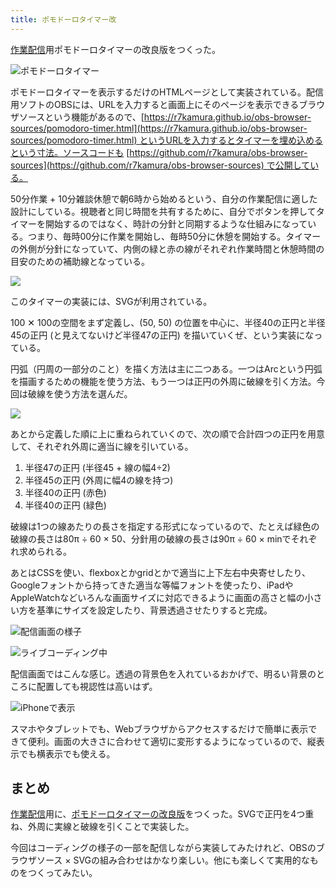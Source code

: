 ```yaml
---
title: ポモドーロタイマー改
---
```

[作業配信](https://www.youtube.com/c/r7kamura)用ポモドーロタイマーの改良版をつくった。

![](https://lh5.googleusercontent.com/t9jYIwd_GZj0i3TQrVQ6PaMrVDM7kgHTRkxFWt_h5dBXkhLa_9uD2PYwtsYHHCQffki6zHobkLWA1u-PW3MvG6mr4kBzXvfhGWaIMBoqGipqq6CNgL9bUp_sC60vipqZD0evoGv5oj1EATMrsv9rMmpTjAlam5Z1B7YRmj5CEjk_xJn8IiYSOySzzBnBqg "ポモドーロタイマー")

ポモドーロタイマーを表示するだけのHTMLページとして実装されている。配信用ソフトのOBSには、URLを入力すると画面上にそのページを表示できるブラウザソースという機能があるので、[https://r7kamura.github.io/obs-browser-sources/pomodoro-timer.html](https://r7kamura.github.io/obs-browser-sources/pomodoro-timer.html) というURLを入力するとタイマーを埋め込めるという寸法。ソースコードも [https://github.com/r7kamura/obs-browser-sources](https://github.com/r7kamura/obs-browser-sources) で公開している。

50分作業 + 10分雑談休憩で朝6時から始めるという、自分の作業配信に適した設計にしている。視聴者と同じ時間を共有するために、自分でボタンを押してタイマーを開始するのではなく、時計の分針と同期するような仕組みになっている。つまり、毎時00分に作業を開始し、毎時50分に休憩を開始する。タイマーの外側が分針になっていて、内側の緑と赤の線がそれぞれ作業時間と休憩時間の目安のための補助線となっている。

![](https://lh5.googleusercontent.com/ERsXq9RDWMMGh7-vSEw6-gcqybxx9VhZnRN4fR3hYSOy_LW3eqBorcyUJsKGVR8vperK2sifaYKEjzw7Mck3frpH2IrMMybihltWm84TS8mBi1PizAMKgzWix1ZxYOK6hdMcUESdD5R7KE3wMNC0xrcc8DdX8Mz48vAzx0yC0psug_yDqfR2esW9zrRLNQ)

このタイマーの実装には、SVGが利用されている。

100 ✕ 100の空間をまず定義し、(50, 50) の位置を中心に、半径40の正円と半径45の正円 (と見えてないけど半径47の正円) を描いていくぜ、という実装になっている。

円弧（円周の一部分のこと）を描く方法は主に二つある。一つはArcという円弧を描画するための機能を使う方法、もう一つは正円の外周に破線を引く方法。今回は破線を使う方法を選んだ。

![](https://lh3.googleusercontent.com/H8QCgtFZ3hV538mGQkmdVaLcTTQ6v4t3d6_NlO_a267at05Mx1NTx6qKrf1f57Keo0VZ2wmXLK4eSDPX5bWQV-oRlYtPEgujQJwW07oqw6B2WPuuggJnHSrqp-CpIv--50hVnFzxvbuCP4uruEShajeh4oNfu8wSqr0cP28YQMHaSsIxsFbHls_M6V5E0g)

あとから定義した順に上に重ねられていくので、次の順で合計四つの正円を用意して、それぞれ外周に適当に線を引いている。

1.  半径47の正円 (半径45 + 線の幅4÷2)
2.  半径45の正円 (外周に幅4の線を持つ)
3.  半径40の正円 (赤色)
4.  半径40の正円 (緑色)

破線は1つの線あたりの長さを指定する形式になっているので、たとえば緑色の破線の長さは80π ÷ 60 × 50、分針用の破線の長さは90π ÷ 60 × minでそれぞれ求められる。

あとはCSSを使い、flexboxとかgridとかで適当に上下左右中央寄せしたり、Googleフォントから持ってきた適当な等幅フォントを使ったり、iPadやAppleWatchなどいろんな画面サイズに対応できるように画面の高さと幅の小さい方を基準にサイズを設定したり、背景透過させたりすると完成。

![](https://lh6.googleusercontent.com/WgcBVb23y2B1Z8XfEDPBF_SzZISrk0dalvY6HLH56Q_AwktCoic0wMPJ9cAS7ihcVlIG8tg8h0ziIKQLEpAmxt6c9cluxB4YT9Lz63GlHEQcMtDN462wyI1Jm3niNP2KPXCLHvKqk_yVNNPKbrMKxwMAqGhoc577Ue_7yi5xDb6bp0dtWb9EcZWLzkFkPQ "配信画面の様子")

![](https://lh4.googleusercontent.com/U9kAmW7n4zWF6p8sirxkS-C6Q1VboD0l1NfJSwFTaikQ1ukQfFbOHZrPS2ZSWoWxbvQfrn0yb1Y-51V-y71ZVE_wXzD0DHx8jbfVKhEkWFR-_UUrioYamGQRHl1HB5oTmRqeonT0bA8AfVcp1y0STN9KgOYhnQJWakpJ6oY8NOkfh4AYh-c8C49hyCqMLQ "ライブコーディング中")

配信画面ではこんな感じ。透過の背景色を入れているおかげで、明るい背景のところに配置しても視認性は高いはず。

![](https://lh6.googleusercontent.com/SC-dRBYQeB0xHiUwuVYR5Gmxhg8mUyjJ-fDnW-TEYqaJvNRsK0FQoWVdtDNgni24HHXBgvPD1jtSFB6Xsv-emqc-MXUmopc10ubYNOe5wbeaFC4FXll0F6S5BexA7i8U-0Xe9lUeCeYQIDg07X5e_GcTTMiTHPIKS-8KvcIoT0fQpHrNZba9M8vrg5E8AA "iPhoneで表示")

スマホやタブレットでも、Webブラウザからアクセスするだけで簡単に表示できて便利。画面の大きさに合わせて適切に変形するようになっているので、縦表示でも横表示でも使える。

まとめ
---

[作業配信](https://www.youtube.com/c/r7kamura)用に、[ポモドーロタイマーの改良版](https://github.com/r7kamura/obs-browser-sources)をつくった。SVGで正円を4つ重ね、外周に実線と破線を引くことで実装した。

今回はコーディングの様子の一部を配信しながら実装してみたけれど、OBSのブラウザソース × SVGの組み合わせはかなり楽しい。他にも楽しくて実用的なものをつくってみたい。
